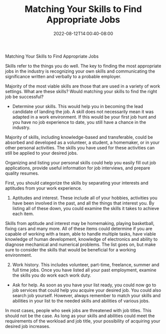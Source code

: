 ﻿---
title: "Matching Your Skills to Find Appropriate Jobs"
date: 2022-08-12T14:00:40-08:00
description: "Job Search Tips for Web Success"
featured_image: "/images/Job Search.jpg"
tags: ["Job Search"]
---

Matching Your Skills to Find Appropriate Jobs


Skills refer to the things you do well. The key to finding the most appropriate jobs in the industry is recognizing your own skills and communicating the significance written and verbally to a probable employer. 

Majority of the most viable skills are those that are used in a variety of work settings. What are these skills? Would matching your skills to find the right job be successful?

* Determine your skills. This would help you in becoming the lead candidate of landing the job. A skill does not necessarily mean it was adapted in a work environment. If this would be your first job hunt and you have no job experience to date, you still have a chance in the industry. 

Majority of skills, including knowledge-based and transferable, could be absorbed and developed as a volunteer, a student, a homemaker, or in your other personal activities. The skills you have used for these activities can still be applied to your desired jobs.

Organizing and listing your personal skills could help you easily fill out job applications, provide useful information for job interviews, and prepare quality resumes. 

First, you should categorize the skills by separating your interests and aptitudes from your work experience.

1) Aptitudes and interest.  These include all of your hobbies, activities you have been involved in the past, and all the things that interest you. By listing all of these down, you could examine the skills it takes to achieve each item. 

Skills from aptitude and interest may be homemaking, playing basketball, fixing cars and many more. All of these items could determine if you are capable of working with a team, able to handle multiple tasks, have viable knowledge of human development, knowledge of electronics and ability to diagnose mechanical and numerical problems.  The list goes on, but make sure to consider the skills that would be beneficial for a working environment.

2) Work history. This includes volunteer, part-time, freelance, summer and full time jobs.  Once you have listed all your past employment, examine the skills you do work each work duty.

* Ask for help. As soon as you have your list ready, you could now go to job services that could help you acquire your desired job.  You could also search job yourself. However, always remember to match your skills and abilities in your list to the needed skills and abilities of various jobs.

In most cases, people who seek jobs are threatened with job titles. This should not be the case. As long as your skills and abilities could meet the requirements of the workload and job title, your possibility of acquiring your desired job increases.

